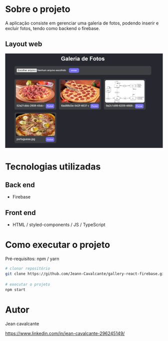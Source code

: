 # Sobre o projeto

A aplicação consiste em gerenciar uma galeria de fotos, podendo inserir e excluir fotos, tendo como backend o firebase.

## Layout web
![Web 1](https://github.com/Jeann-Cavalcante/assets-projects/blob/main/Gallery/Galeria.png)


# Tecnologias utilizadas
## Back end
- Firebase
## Front end
- HTML / styled-components / JS / TypeScript

# Como executar o projeto

Pré-requisitos: npm / yarn

```bash
# clonar repositório
git clone https://github.com/Jeann-Cavalcante/gallery-react-firebase.git

# executar o projeto
npm start
```

# Autor

Jean cavalcante

https://www.linkedin.com/in/jean-cavalcante-296245149/

